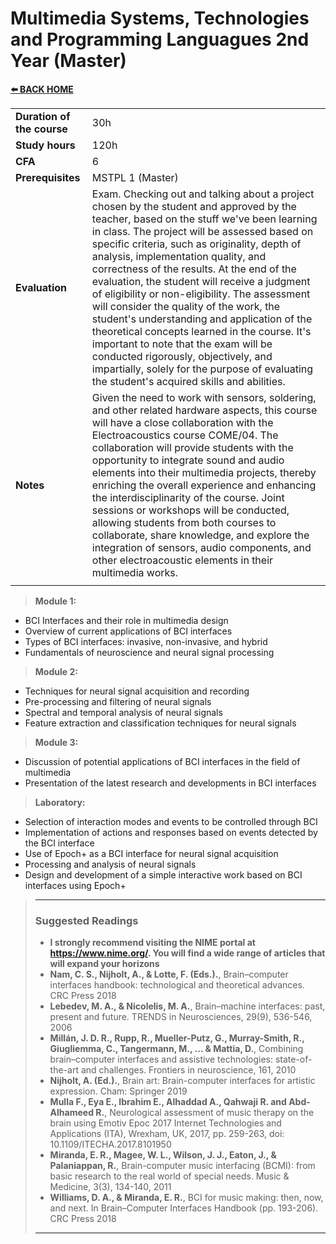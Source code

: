 # **Multimedia Systems, Technologies and Programming Languagues 2nd Year (Master)**  

[**⬅️ BACK HOME**](/HOME.md)  

|                          |     |
|:-------------------------|:----|  
|**Duration of the course**|30h  |
|**Study hours**           |120h |
|**CFA**                   |6    |
|**Prerequisites**         |MSTPL 1 (Master)|
|**Evaluation**            |Exam. Checking out and talking about a project chosen by the student and approved by the teacher, based on the stuff we've been learning in class. The project will be assessed based on specific criteria, such as originality, depth of analysis, implementation quality, and correctness of the results. At the end of the evaluation, the student will receive a judgment of eligibility or non-eligibility. The assessment will consider the quality of the work, the student's understanding and application of the theoretical concepts learned in the course. It's important to note that the exam will be conducted rigorously, objectively, and impartially, solely for the purpose of evaluating the student's acquired skills and abilities.|
|**Notes**                 |Given the need to work with sensors, soldering, and other related hardware aspects, this course will have a close collaboration with the Electroacoustics course COME/04. The collaboration will provide students with the opportunity to integrate sound and audio elements into their multimedia projects, thereby enriching the overall experience and enhancing the interdisciplinarity of the course. Joint sessions or workshops will be conducted, allowing students from both courses to collaborate, share knowledge, and explore the integration of sensors, audio components, and other electroacoustic elements in their multimedia works.|
|||

>**Module 1:**
- BCI Interfaces and their role in multimedia design
- Overview of current applications of BCI interfaces
- Types of BCI interfaces: invasive, non-invasive, and hybrid
- Fundamentals of neuroscience and neural signal processing

>**Module 2:**
- Techniques for neural signal acquisition and recording
- Pre-processing and filtering of neural signals
- Spectral and temporal analysis of neural signals
- Feature extraction and classification techniques for neural signals

>**Module 3:**
- Discussion of potential applications of BCI interfaces in the field of multimedia
- Presentation of the latest research and developments in BCI interfaces

>**Laboratory:**
- Selection of interaction modes and events to be controlled through BCI
- Implementation of actions and responses based on events detected by the BCI interface
- Use of Epoch+ as a BCI interface for neural signal acquisition
- Processing and analysis of neural signals
- Design and development of a simple interactive work based on BCI interfaces using Epoch+

>---
>### **Suggested Readings**  
>- **I strongly recommend visiting the NIME portal at https://www.nime.org/. You will find a wide range of articles that will expand your horizons**
>- **Nam, C. S., Nijholt, A., & Lotte, F. (Eds.).**, Brain–computer interfaces handbook: technological and theoretical advances. CRC Press 2018
>- **Lebedev, M. A., & Nicolelis, M. A.**, Brain–machine interfaces: past, present and future. TRENDS in Neurosciences, 29(9), 536-546, 2006
>- **Millán, J. D. R., Rupp, R., Mueller-Putz, G., Murray-Smith, R., Giugliemma, C., Tangermann, M., ... & Mattia, D.**, Combining brain–computer interfaces and assistive technologies: state-of-the-art and challenges. Frontiers in neuroscience, 161, 2010
>- **Nijholt, A. (Ed.).**, Brain art: Brain-computer interfaces for artistic expression. Cham: Springer 2019
>- **Mulla F., Eya E., Ibrahim E., Alhaddad A., Qahwaji R. and Abd-Alhameed R.**, Neurological assessment of music therapy on the brain using Emotiv Epoc 2017 Internet Technologies and Applications (ITA), Wrexham, UK, 2017, pp. 259-263, doi: 10.1109/ITECHA.2017.8101950
>- **Miranda, E. R., Magee, W. L., Wilson, J. J., Eaton, J., & Palaniappan, R.**, Brain-computer music interfacing (BCMI): from basic research to the real world of special needs. Music & Medicine, 3(3), 134-140, 2011
>- **Williams, D. A., & Miranda, E. R.**, BCI for music making: then, now, and next. In Brain–Computer Interfaces Handbook (pp. 193-206). CRC Press 2018
>---
